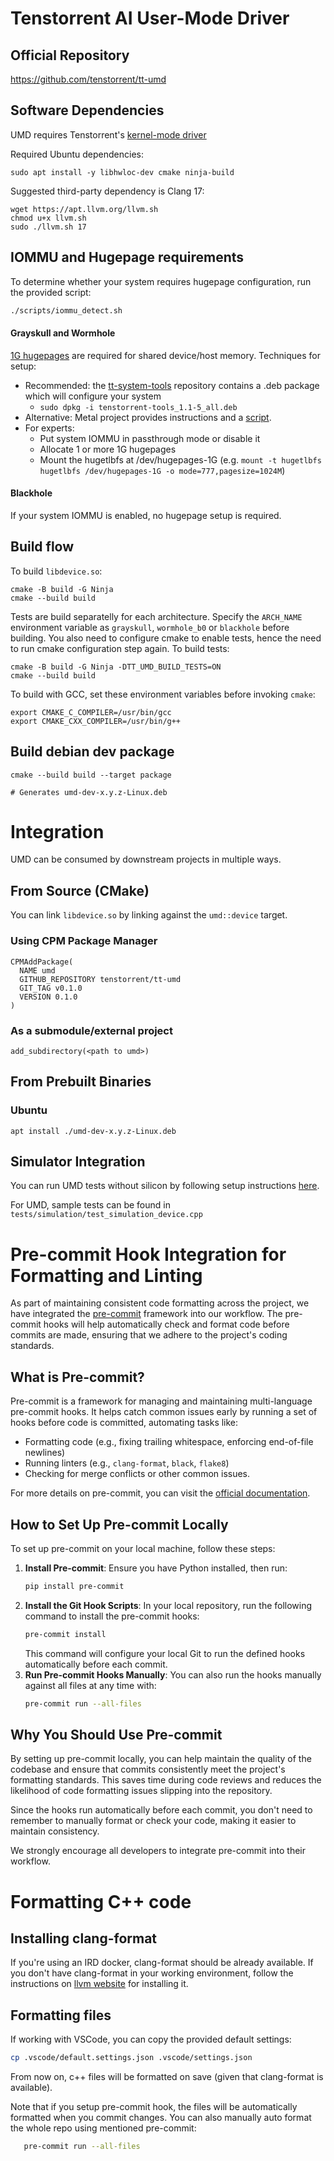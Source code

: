 # Tenstorrent AI User-Mode Driver
## Official Repository
https://github.com/tenstorrent/tt-umd

## Software Dependencies
UMD requires Tenstorrent's [kernel-mode driver](https://github.com/tenstorrent/tt-kmd)

Required Ubuntu dependencies:
```
sudo apt install -y libhwloc-dev cmake ninja-build
```

Suggested third-party dependency is Clang 17:
```
wget https://apt.llvm.org/llvm.sh
chmod u+x llvm.sh
sudo ./llvm.sh 17
```


## IOMMU and Hugepage requirements
To determine whether your system requires hugepage configuration, run the provided script:

```bash
./scripts/iommu_detect.sh
```

#### Grayskull and Wormhole
[1G hugepages](https://www.kernel.org/doc/Documentation/admin-guide/mm/hugetlbpage.rst) are required for shared device/host memory.  Techniques for setup:
  * Recommended: the [tt-system-tools](https://github.com/tenstorrent/tt-system-tools) repository contains a .deb package which will configure your system
      * `sudo dpkg -i tenstorrent-tools_1.1-5_all.deb`
  * Alternative: Metal project provides instructions and a [script](https://github.com/tenstorrent/tt-metal/blob/main/INSTALLING.md#step-3-hugepages).
  * For experts:
    * Put system IOMMU in passthrough mode or disable it
    * Allocate 1 or more 1G hugepages
    * Mount the hugetlbfs at /dev/hugepages-1G (e.g. `mount -t hugetlbfs hugetlbfs /dev/hugepages-1G -o mode=777,pagesize=1024M`)
#### Blackhole
If your system IOMMU is enabled, no hugepage setup is required.

## Build flow

To build `libdevice.so`:
```
cmake -B build -G Ninja
cmake --build build
```

Tests are build separatelly for each architecture.
Specify the `ARCH_NAME` environment variable as `grayskull`,  `wormhole_b0` or `blackhole` before building.
You also need to configure cmake to enable tests, hence the need to run cmake configuration step again.
To build tests:
```
cmake -B build -G Ninja -DTT_UMD_BUILD_TESTS=ON
cmake --build build
```

To build with GCC, set these environment variables before invoking `cmake`:
```
export CMAKE_C_COMPILER=/usr/bin/gcc
export CMAKE_CXX_COMPILER=/usr/bin/g++
```

## Build debian dev package
```
cmake --build build --target package

# Generates umd-dev-x.y.z-Linux.deb
```

# Integration
UMD can be consumed by downstream projects in multiple ways.

## From Source (CMake)
You can link `libdevice.so` by linking against the `umd::device` target.

### Using CPM Package Manager
```
CPMAddPackage(
  NAME umd
  GITHUB_REPOSITORY tenstorrent/tt-umd
  GIT_TAG v0.1.0
  VERSION 0.1.0
)
```

### As a submodule/external project
```
add_subdirectory(<path to umd>)
```

## From Prebuilt Binaries

### Ubuntu
```
apt install ./umd-dev-x.y.z-Linux.deb
```

## Simulator Integration
You can run UMD tests without silicon by following setup instructions [here](https://yyz-gitlab.local.tenstorrent.com/tenstorrent/tt-metal).

For UMD, sample tests can be found in `tests/simulation/test_simulation_device.cpp`

# Pre-commit Hook Integration for Formatting and Linting

As part of maintaining consistent code formatting across the project, we have integrated the [pre-commit](https://pre-commit.com/) framework into our workflow. The pre-commit hooks will help automatically check and format code before commits are made, ensuring that we adhere to the project's coding standards.

## What is Pre-commit?

Pre-commit is a framework for managing and maintaining multi-language pre-commit hooks. It helps catch common issues early by running a set of hooks before code is committed, automating tasks like:

- Formatting code (e.g., fixing trailing whitespace, enforcing end-of-file newlines)
- Running linters (e.g., `clang-format`, `black`, `flake8`)
- Checking for merge conflicts or other common issues.

For more details on pre-commit, you can visit the [official documentation](https://pre-commit.com/).

## How to Set Up Pre-commit Locally

To set up pre-commit on your local machine, follow these steps:

1. **Install Pre-commit**:
   Ensure you have Python installed, then run:
   ```bash
   pip install pre-commit
   ```
2. **Install the Git Hook Scripts**:
   In your local repository, run the following command to install the pre-commit hooks:
   ```bash
   pre-commit install
   ```
   This command will configure your local Git to run the defined hooks automatically before each commit.
3. **Run Pre-commit Hooks Manually**:
   You can also run the hooks manually against all files at any time with:
   ```bash
   pre-commit run --all-files
   ```
## Why You Should Use Pre-commit
By setting up pre-commit locally, you can help maintain the quality of the codebase and ensure that commits consistently meet the project's formatting standards. This saves time during code reviews and reduces the likelihood of code formatting issues slipping into the repository.

Since the hooks run automatically before each commit, you don't need to remember to manually format or check your code, making it easier to maintain consistency.

We strongly encourage all developers to integrate pre-commit into their workflow.

# Formatting C++ code

## Installing clang-format

If you're using an IRD docker, clang-format should be already available.
If you don't have clang-format in your working environment, follow the instructions
on [llvm website](https://apt.llvm.org/) for installing it.

## Formatting files

If working with VSCode, you can copy the provided default settings:
```bash
cp .vscode/default.settings.json .vscode/settings.json
```

From now on, c++ files will be formatted on save (given that clang-format is available).

Note that if you setup pre-commit hook, the files will be automatically formatted when you commit changes.
You can also manually auto format the whole repo using mentioned pre-commit:
```bash
   pre-commit run --all-files
```
